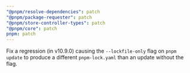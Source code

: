 ```yaml
---
"@pnpm/resolve-dependencies": patch
"@pnpm/package-requester": patch
"@pnpm/store-controller-types": patch
"@pnpm/core": patch
pnpm: patch
---
```


Fix a regression (in v10.9.0) causing the `--lockfile-only` flag on `pnpm update` to produce a different `pnpm-lock.yaml` than an update without the flag.
